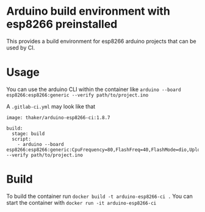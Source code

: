 # Arduino build environment with esp8266 preinstalled

This provides a build environment for esp8266 arduino projects that can be used by CI.

# Usage

You can use the arduino CLI within the container like `arduino --board esp8266:esp8266:generic --verify path/to/project.ino`

A `.gitlab-ci.yml` may look like that
```
image: thaker/arduino-esp8266-ci:1.8.7

build:
  stage: build
  script: 
    - arduino --board esp8266:esp8266:generic:CpuFrequency=80,FlashFreq=40,FlashMode=dio,UploadSpeed=115200,FlashSize=512K64,ResetMethod=ck,Debug=Disabled,DebugLevel=None____ --verify path/to/project.ino
```

# Build

To build the container run `docker build -t arduino-esp8266-ci .`
You can start the container with `docker run -it arduino-esp8266-ci`
